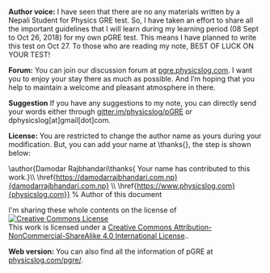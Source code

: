 <b>Author voice:</b> I have seen that there are no any materials written by a Nepali Student for Physics GRE test.
So, I have taken an effort to share all the important guidelines that I will learn during my learning period 
(08 Sept to Oct 26, 2018) for my own pGRE test. This means I have planned to write this test on Oct 27.
To those who are reading my note, BEST OF LUCK ON YOUR TEST!

<b>Forum:</b> You can join our discussion forum at [pgre.physicslog.com](http://pgre.physicslog.com). I want you to enjoy your stay there as much as possible. And I’m hoping that you help to maintain a welcome and pleasant atmosphere in there. 

<b>Suggestion</b> If you have any suggestions to my note, you can directly send your words either through [gitter.im/physicslog/pGRE](https://gitter.im/physicslog/pGRE) or dphysicslog[at]gmail[dot]com.

<b>License:</b> You are restricted to change the author name as yours during your 
modification. But, you can add your name at \thanks{}, the step is shown below:


\author{Damodar Rajbhandari\thanks{ Your name has contributed to this work.}\\\\ \href{https://damodarrajbhandari.com.np}{damodarrajbhandari.com.np} 
\\\\ \href{https://www.physicslog.com}{physicslog.com}} % Author of this document


I'm sharing these whole contents on the license of  
<a rel="license" href="http://creativecommons.org/licenses/by-nc-sa/4.0/"><img alt="Creative Commons License" style="border-width:0" src="https://i.creativecommons.org/l/by-nc-sa/4.0/88x31.png" /></a><br />This work is licensed under a <a rel="license" href="http://creativecommons.org/licenses/by-nc-sa/4.0/">Creative Commons Attribution-NonCommercial-ShareAlike 4.0 International License</a>..

<b>Web version:</b> You can also find all the information of pGRE at [physicslog.com/pgre/](https://www.physicslog.com/pgre/).
